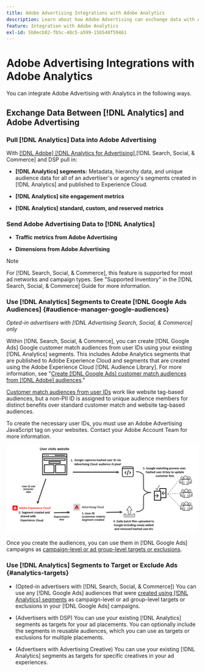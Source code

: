 ```yaml
---
title: Adobe Advertising Integrations with Adobe Analytics
description: Learn about how Adobe Advertising can exchange data with Adobe Analytics and how you can use the data within Search, Social, & Commerce.
feature: Integration with Adobe Analytics
exl-id: 5b0ecb82-fb5c-48c5-a599-15b548f59461
---
```

# Adobe Advertising Integrations with Adobe Analytics

You can integrate Adobe Advertising with Analytics in the following ways.

## Exchange Data Between [!DNL Analytics] and Adobe Advertising

### Pull [!DNL Analytics] Data into Adobe Advertising

With [[!DNL Adobe] [!DNL Analytics for Advertising]](/help/integrations/analytics/overview.md),[!DNL Search, Social, & Commerce] and DSP pull in:

* **[!DNL Analytics] segments:**  Metadata, hierarchy data, and unique audience data for all of an advertiser's or agency's segments created in [!DNL Analytics] and published to Experience Cloud.

* **[!DNL Analytics] site engagement metrics** 

* **[!DNL Analytics] standard, custom, and reserved metrics**

### Send Adobe Advertising Data to [!DNL Analytics]

* **Traffic metrics from Adobe Advertising**

* **Dimensions from Adobe Advertising**

>[!NOTE]
>
>For [!DNL Search, Social, & Commerce], this feature is supported for most ad networks and campaign types. See "Supported Inventory" in the [!DNL Search, Social, & Commerce] Guide for more information.<!-- add link when that's published in ExL -->

### Use [!DNL Analytics] Segments to Create [!DNL Google Ads Audiences] {#audience-manager-google-audiences}

*Opted-in advertisers with [!DNL Advertising Search, Social, & Commerce] only*

<!-- Verify all -->

Within [!DNL Search, Social, & Commerce], you can create [!DNL Google Ads] Google customer match audiences from user IDs using your existing [!DNL Analytics] segments. This includes Adobe Analytics segments that are published to Adobe Experience Cloud and segments that are created using the Adobe Experience Cloud [!DNL Audience Library]. For more information, see "[Create [!DNL Google Ads] customer match audiences from [!DNL Adobe] audiences](/help/search-social-commerce/campaign-management/campaigns/google-audience-from-adobe-audience.md)."

[Customer match audiences from user IDs](https://support.google.com/google-ads/answer/9199250) work like website tag-based audiences, but a non-PII ID is assigned to unique audience members for distinct benefits over standard customer match and website tag-based audiences.

To create the necessary user IDs, you must use an Adobe Advertising JavaScript tag <!-- with a user ID parameter -->on your websites. Contact your Adobe Account Team for more information. 

![segment creation process](/help/integrations/assets/ad_search_user_id_pic.png)

Once you create the audiences, you can use them in [!DNL Google Ads] campaigns as [campaign-level or ad group-level targets or exclusions](#audience-manager-targets).

### Use [!DNL Analytics] Segments to Target or Exclude Ads {#analytics-targets}

* (Opted-in advertisers with [!DNL Search, Social, & Commerce]) You can use any [!DNL Google Ads] audiences that were [created using [!DNL Analytics] segments](#audience-manager-google-audiences) as campaign-level or ad group-level targets or exclusions in your [!DNL Google Ads] campaigns.

* (Advertisers with DSP) You can use your existing [!DNL Analytics] segments as targets for your ad placements. You can optionally include the segments in reusable audiences, which you can use as targets or exclusions for multiple placements.

* (Advertisers with Advertising Creative) You can use your existing [!DNL Analytics] segments as targets for specific creatives in your ad experiences.
